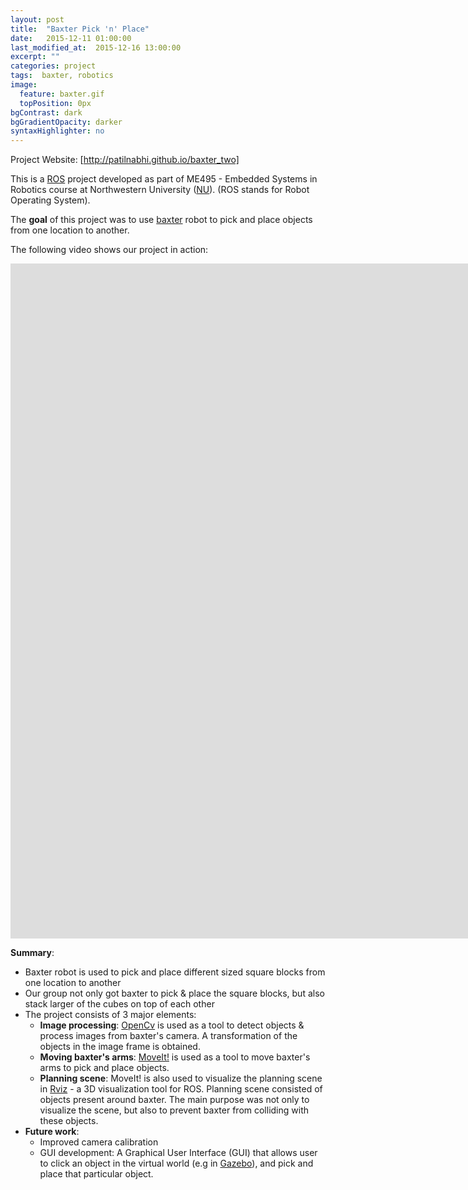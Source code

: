 ```yaml
---
layout: post
title:  "Baxter Pick 'n' Place"
date:   2015-12-11 01:00:00
last_modified_at:  2015-12-16 13:00:00
excerpt: ""
categories: project
tags:  baxter, robotics
image:
  feature: baxter.gif
  topPosition: 0px
bgContrast: dark
bgGradientOpacity: darker
syntaxHighlighter: no
---
```

Project Website: [http://patilnabhi.github.io/baxter_two]

This is a [ROS] project developed as part of ME495 - Embedded Systems in Robotics course at Northwestern University ([NU]).
(ROS stands for Robot Operating System).

The **goal** of this project was to use [baxter] robot to pick and place objects from one location to another.

The following video shows our project in action:

<p><center><iframe width="1920" height="1080" src="https://www.youtube.com/embed/ZZ2A0e9FO-M" frameborder="0" allowfullscreen></iframe></center></p>

**Summary**:

* Baxter robot is used to pick and place different sized square blocks from one location to another
* Our group not only got baxter to pick & place the square blocks, but also stack larger of the cubes on top of each other
* The project consists of 3 major elements:
    * **Image processing**: [OpenCv] is used as a tool to detect objects & process images from baxter's camera. A transformation of the objects in the image frame is obtained.
    * **Moving baxter's arms**: [MoveIt!] is used as a tool to move baxter's arms to pick and place objects. 
    * **Planning scene**: MoveIt! is also used to visualize the planning scene in [Rviz] - a 3D visualization tool for ROS. Planning scene consisted of objects present around baxter. The main purpose was not only to visualize the scene, but also to prevent baxter from colliding with these objects.  
* **Future work**:
    * Improved camera calibration
    * GUI development: A Graphical User Interface (GUI) that allows user to click an object in the virtual world (e.g in [Gazebo]), and pick and place that particular object.

[http://patilnabhi.github.io/baxter_two]: http://patilnabhi.github.io/baxter_two
[ROS]: http://www.ros.org/
[NU]: http://www.mccormick.northwestern.edu/robotics/
[baxter]: http://www.rethinkrobotics.com/baxter/
[OpenCv]: http://opencv.org/
[MoveIt!]: http://moveit.ros.org/
[Rviz]: http://wiki.ros.org/rviz
[Gazebo]: http://www.gazebosim.org/tutorials?tut=ros_installing&cat=connect_ros